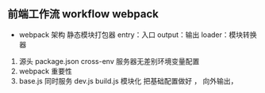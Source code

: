 ## 前端工作流 workflow  webpack

 - webpack 架构
  静态模块打包器
  entry：入口
  output：输出
  loader：模块转换器
 1. 源头  package.json
 cross-env  服务器无差别环境变量配置
 2. webpack 重要性
 3. base.js 同时服务 dev.js build.js  模块化
 把基础配置做好 ， 向外输出， 